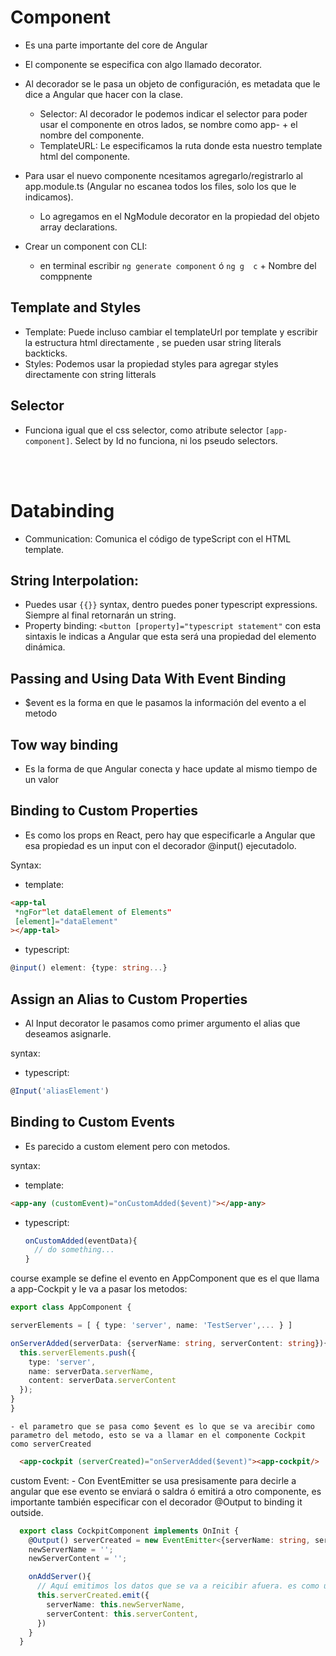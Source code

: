 # Component

- Es una parte importante del core de Angular
- El componente se especifica con algo llamado decorator. 
- Al decorador se le pasa un objeto de configuración, es metadata que le dice a Angular que hacer con la clase.
  - Selector: Al decorador le podemos indicar el selector para poder usar el componente en otros lados, se nombre como app- + el nombre del componente.
  - TemplateURL: Le especificamos la ruta donde esta nuestro template html del componente.

- Para usar el nuevo componente ncesitamos agregarlo/registrarlo al app.module.ts (Angular no escanea todos los files, solo los que le indicamos).
  - Lo agregamos en el NgModule decorator en la propiedad del objeto array declarations.
- Crear un component con CLI:
  - en terminal escribir `ng generate component`  ó `ng g  c` + Nombre del comppnente

## Template and Styles
- Template: Puede incluso cambiar el templateUrl por template y escribir la estructura html directamente , se pueden usar string literals backticks.
- Styles: Podemos usar la propiedad styles para agregar styles directamente con string litterals

## Selector
- Funciona igual que el css selector, como atribute selector `[app-component]`. Select by Id no funciona, ni los pseudo selectors.

<br/><br/>
# Databinding

- Communication: Comunica el código de typeScript con el HTML template.

## String Interpolation:

- Puedes usar `{{}}` syntax, dentro puedes poner typescript expressions. Siempre al final retornarán un string.
- Property binding: `<button [property]="typescript statement"` con esta sintaxis le indicas a Angular que esta será una propiedad del elemento dinámica.

## Passing and Using Data With Event Binding
- $event es la forma en que le pasamos la información del evento a el metodo

## Tow way binding
- Es la forma de que Angular conecta y hace update al mismo tiempo de un valor

## Binding to Custom Properties

- Es como los props en React, pero hay que especificarle a Angular que esa propiedad es un input con el decorador @input() ejecutadolo.

Syntax:

  * template: 
```html 
<app-tal
 *ngFor"let dataElement of Elements"
 [element]="dataElement"
></app-tal>
```

  * typescript:
```ts
@input() element: {type: string...}
```

## Assign an Alias to Custom Properties

- Al Input decorator le pasamos como primer argumento el alias que deseamos asignarle.

syntax:
  * typescript:
```ts
@Input('aliasElement')
```

## Binding to Custom Events

- Es parecido a custom element pero con metodos.

syntax:
  * template:
  ```html
  <app-any (customEvent)="onCustomAdded($event)"></app-any>
  ```
  * typescript:
    ```ts
    onCustomAdded(eventData){
      // do something...
    }
    ```
course example se define el evento en AppComponent que es el que llama a app-Cockpit y le va a pasar los metodos:
  ```ts
  export class AppComponent {

  serverElements = [ { type: 'server', name: 'TestServer',... } ]

  onServerAdded(serverData: {serverName: string, serverContent: string}){
    this.serverElements.push({
      type: 'server',
      name: serverData.serverName,
      content: serverData.serverContent
    });
  }
  }
  ```
    - el parametro que se pasa como $event es lo que se va arecibir como parametro del metodo, esto se va a llamar en el componente Cockpit como serverCreated
  ```html
    <app-cockpit (serverCreated)="onServerAdded($event)"><app-cockpit/>
  ```

  custom Event:
    - Con EventEmitter se usa presisamente para decirle a angular que ese evento se enviará o saldra ó emitirá a otro componente, es importante también especificar con el decorador @Output to binding it outside. 
  
  ```ts
    export class CockpitComponent implements OnInit {
      @Output() serverCreated = new EventEmitter<{serverName: string, serverContent: string}>();
      newServerName = '';
      newServerContent = '';

      onAddServer(){
        // Aquí emitimos los datos que se va a reicibir afuera. es como un ¡Hadouken!
        this.serverCreated.emit({
          serverName: this.newServerName,
          serverContent: this.serverContent,
        })
      }
    }
  ```